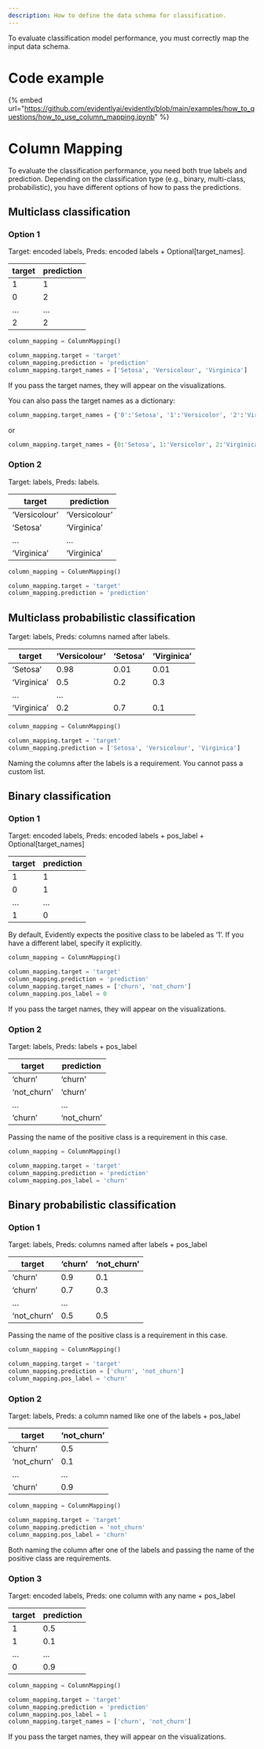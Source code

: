```yaml
---
description: How to define the data schema for classification.
---
```


To evaluate classification model performance, you must correctly map the input data schema. 

# Code example


{% embed url="https://github.com/evidentlyai/evidently/blob/main/examples/how_to_questions/how_to_use_column_mapping.ipynb" %}

# Column Mapping 

To evaluate the classification performance, you need both true labels and prediction. Depending on the classification type (e.g., binary, multi-class, probabilistic), you have different options of how to pass the predictions.

## Multiclass classification

### Option 1

Target: encoded labels, Preds: encoded labels + Optional[target_names].

| target | prediction |
|---|---|
| 1 | 1 |
| 0 | 2 |
| … | … |
| 2 | 2 |

```python
column_mapping = ColumnMapping()

column_mapping.target = 'target'
column_mapping.prediction = 'prediction'
column_mapping.target_names = ['Setosa', 'Versicolour', 'Virginica']
```

If you pass the target names, they will appear on the visualizations. 

You can also pass the target names as a dictionary:

```python
column_mapping.target_names = {'0':'Setosa', '1':'Versicolor', '2':'Virginica'}
```

or

```python
column_mapping.target_names = {0:'Setosa', 1:'Versicolor', 2:'Virginica'} 
```

### Option 2

Target: labels, Preds: labels. 

| target | prediction |
|---|---|
| ‘Versicolour’ | ‘Versicolour’ |
| ‘Setosa’ | ‘Virginica’ |
| … | … |
| ‘Virginica’ | ‘Virginica’ |

```python
column_mapping = ColumnMapping()

column_mapping.target = 'target'
column_mapping.prediction = 'prediction'
```

## Multiclass probabilistic classification

Target: labels, Preds: columns named after labels.

| target | ‘Versicolour’ | ‘Setosa’ | ‘Virginica’ |
|---|---|---|---|
| ‘Setosa’ | 0.98 | 0.01 | 0.01 |
| ‘Virginica’ | 0.5 | 0.2 | 0.3 |
| … | … |  |  |
| ‘Virginica’ | 0.2 | 0.7 | 0.1 |

```python
column_mapping = ColumnMapping()

column_mapping.target = 'target'
column_mapping.prediction = ['Setosa', 'Versicolour', 'Virginica']

```

Naming the columns after the labels is a requirement. You cannot pass a custom list.

## Binary classification

### Option 1

Target: encoded labels, Preds: encoded labels + pos_label + Optional[target_names]

| target | prediction |
|---|---|
| 1 | 1 |
| 0 | 1 |
| … | … |
| 1 | 0 |

By default, Evidently expects the positive class to be labeled as ‘1’. If you have a different label, specify it explicitly.

```python
column_mapping = ColumnMapping()

column_mapping.target = 'target'
column_mapping.prediction = 'prediction'
column_mapping.target_names = ['churn', 'not_churn']
column_mapping.pos_label = 0

```

If you pass the target names, they will appear on the visualizations. 

### Option 2 

Target: labels, Preds: labels + pos_label

| target | prediction |
|---|---|
| ‘churn’ | ‘churn’ |
| ‘not_churn’ | ‘churn’ |
| … | … |
| ‘churn’ | ‘not_churn’ |

Passing the name of the positive class is a requirement in this case.

```python
column_mapping = ColumnMapping()

column_mapping.target = 'target'
column_mapping.prediction = 'prediction'
column_mapping.pos_label = 'churn'

```

## Binary probabilistic classification

### Option 1 

Target: labels, Preds: columns named after labels + pos_label

| target | ‘churn’ | ‘not_churn’ |
|---|---|---|
| ‘churn’ | 0.9 | 0.1 |
| ‘churn’ | 0.7 | 0.3 |
| … | … |  |
| ‘not_churn’ | 0.5 | 0.5 |

Passing the name of the positive class is a requirement in this case.

```python
column_mapping = ColumnMapping()

column_mapping.target = 'target'
column_mapping.prediction = ['churn', 'not_churn']
column_mapping.pos_label = 'churn'

```

### Option 2 

Target: labels, Preds: a column named like one of the labels + pos_label

| target | ‘not_churn’ |
|---|---|
| ‘churn’ | 0.5 |
| ‘not_churn’ | 0.1 |
| … | … |
| ‘churn’ | 0.9 |

```python
column_mapping = ColumnMapping()

column_mapping.target = 'target'
column_mapping.prediction = 'not_churn'
column_mapping.pos_label = 'churn'

```
Both naming the column after one of the labels and passing the name of the positive class are requirements.

### Option 3

Target: encoded labels, Preds: one column with any name + pos_label

| target | prediction |
|---|---|
| 1 | 0.5 |
| 1 | 0.1 |
| … | … |
| 0 | 0.9 |

```python
column_mapping = ColumnMapping()

column_mapping.target = 'target'
column_mapping.prediction = 'prediction'
column_mapping.pos_label = 1
column_mapping.target_names = ['churn', 'not_churn']

```
If you pass the target names, they will appear on the visualizations.


